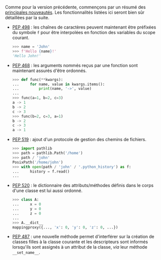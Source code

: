 Comme pour la version précédente, commençons par un résumé des [principales nouveautés](https://docs.python.org/3.6/whatsnew/3.6.html).
Les fonctionnalités listées ici seront bien sûr détaillées par la suite.

 - [PEP 498](https://www.python.org/dev/peps/pep-0498/) : les chaînes de caractères peuvent maintenant être préfixées du symbole `f` pour être interpolées en fonction des variables du scope courant.

    ```python
    >>> name = 'John'
    >>> f'Hello {name}!'
    'Hello John!'
    ```

 - [PEP 468](https://www.python.org/dev/peps/pep-0468/) : les arguments nommés reçus par une fonction sont maintenant assurés d'être ordonnés.

    ```python
    >>> def func(**kwargs):
    ...     for name, value in kwargs.items():
    ...         print(name, '->', value)
    ...
    >>> func(a=1, b=2, c=3)
    a -> 1
    b -> 2
    c -> 3
    >>> func(b=2, c=3, a=1)
    b -> 2
    c -> 3
    a -> 1
    ```

 - [PEP 519](https://www.python.org/dev/peps/pep-0519/) : ajout d'un protocole de gestion des chemins de fichiers.

    ```python
    >>> import pathlib
    >>> path = pathlib.Path('/home')
    >>> path / 'john'
    PosixPath('/home/john')
    >>> with open(path / 'john' / '.python_history') as f:
    ...     history = f.read()
    ...
    ```

 - [PEP 520](https://www.python.org/dev/peps/pep-0520/) : le dictionnaire des attributs/méthodes définis dans le corps d'une classe est lui aussi ordonné.

    ```python
    >>> class A:
    ...     x = 0
    ...     y = 0
    ...     z = 0
    ...
    >>> A.__dict__
    mappingproxy({..., 'x': 0, 'y': 0, 'z': 0, ...})
    ```

 - [PEP 487](https://www.python.org/dev/peps/pep-0487/) : une nouvelle méthode permet d'interférer sur la création de classes filles à la classe courante et les descripteurs sont informés lorsqu'ils sont assignés à un attribut de la classe, *via* leur méthode `__set_name__`.
